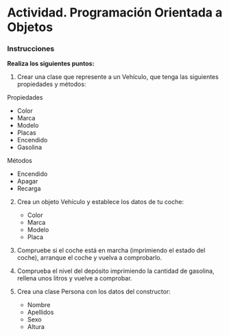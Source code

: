 # Actividad. Programación Orientada a Objetos

### Instrucciones

**Realiza los siguientes puntos:**
1. Crear una clase que represente a un Vehículo, que tenga las siguientes propiedades y métodos:

Propiedades
- Color
- Marca
- Modelo
- Placas
- Encendido
- Gasolina

Métodos
- Encendido
- Apagar
- Recarga
2. Crea un objeto Vehículo y establece los datos de tu coche:

    - Color
    - Marca
    - Modelo
    - Placa

3. Compruebe si el coche está en marcha (imprimiendo el estado del coche), arranque el coche y vuelva a comprobarlo.

4. Comprueba el nivel del depósito imprimiendo la cantidad de gasolina, rellena unos litros y vuelve a comprobar.

5. Crea una clase Persona con los datos del constructor:
    - Nombre
    - Apellidos
    - Sexo
    - Altura
